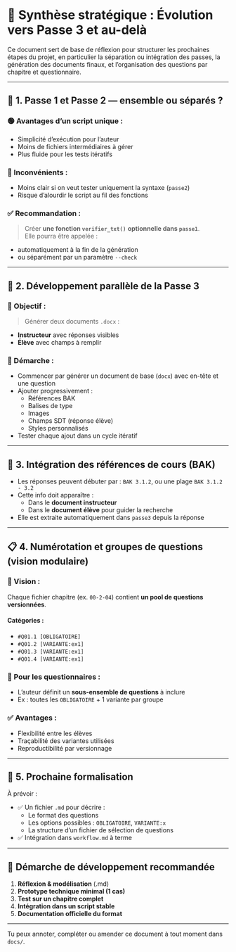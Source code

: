 
# 🧠 Synthèse stratégique : Évolution vers Passe 3 et au-delà

Ce document sert de base de réflexion pour structurer les prochaines étapes du projet, en particulier la séparation ou intégration des passes, la génération des documents finaux, et l’organisation des questions par chapitre et questionnaire.

---

## 🧭 1. Passe 1 et Passe 2 — ensemble ou séparés ?

### 🟢 Avantages d’un script unique :
- Simplicité d’exécution pour l’auteur
- Moins de fichiers intermédiaires à gérer
- Plus fluide pour les tests itératifs

### 🔴 Inconvénients :
- Moins clair si on veut tester uniquement la syntaxe (`passe2`)
- Risque d’alourdir le script au fil des fonctions

### ✅ Recommandation :
> Créer **une fonction `verifier_txt()`** **optionnelle dans `passe1`**.  
> Elle pourra être appelée :
- automatiquement à la fin de la génération
- ou séparément par un paramètre `--check`

---

## 🧭 2. Développement parallèle de la Passe 3

### 🧩 Objectif :
> Générer deux documents `.docx` :
- **Instructeur** avec réponses visibles
- **Élève** avec champs à remplir

### 🔁 Démarche :
- Commencer par générer un document de base (`docx`) avec en-tête et une question
- Ajouter progressivement :
  - Références BAK
  - Balises de type
  - Images
  - Champs SDT (réponse élève)
  - Styles personnalisés
- Tester chaque ajout dans un cycle itératif

---

## 🧾 3. Intégration des références de cours (BAK)

- Les réponses peuvent débuter par : `BAK 3.1.2`, ou une plage `BAK 3.1.2 - 3.2`
- Cette info doit apparaître :
  - Dans le **document instructeur**
  - Dans le **document élève** pour guider la recherche
- Elle est extraite automatiquement dans `passe3` depuis la réponse

---

## 📋 4. Numérotation et groupes de questions (vision modulaire)

### 🎯 Vision :
Chaque fichier chapitre (ex. `00-2-04`) contient **un pool de questions versionnées**.

#### Catégories :
- `#Q01.1 [OBLIGATOIRE]`
- `#Q01.2 [VARIANTE:ex1]`
- `#Q01.3 [VARIANTE:ex1]`
- `#Q01.4 [VARIANTE:ex1]`

### 🔁 Pour les questionnaires :
- L’auteur définit un **sous-ensemble de questions** à inclure
- Ex : toutes les `OBLIGATOIRE` + 1 variante par groupe

### ✅ Avantages :
- Flexibilité entre les élèves
- Traçabilité des variantes utilisées
- Reproductibilité par versionnage

---

## 📂 5. Prochaine formalisation

À prévoir :

- ✅ Un fichier `.md` pour décrire :
  - Le format des questions
  - Les options possibles : `OBLIGATOIRE`, `VARIANTE:x`
  - La structure d’un fichier de sélection de questions
- ✅ Intégration dans `workflow.md` à terme

---

## 🔄 Démarche de développement recommandée

1. **Réflexion & modélisation** (.md)
2. **Prototype technique minimal (1 cas)**
3. **Test sur un chapitre complet**
4. **Intégration dans un script stable**
5. **Documentation officielle du format**

---

Tu peux annoter, compléter ou amender ce document à tout moment dans `docs/`.
